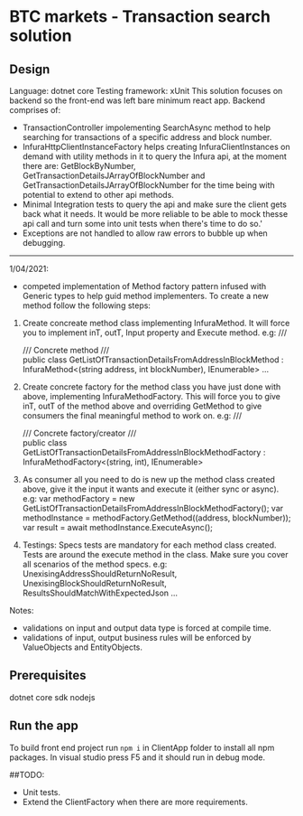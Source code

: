 # BTC markets - Transaction search solution

## Design
Language: dotnet core
Testing framework: xUnit
This solution focuses on backend so the front-end was left bare minimum react app.
Backend comprises of:
- TransactionController impolementing SearchAsync method to help searching for transactions of a specific address and block number.
- InfuraHttpClientInstanceFactory helps creating InfuraClientInstances on demand with utility methods in it to query the Infura api, at the moment there are: GetBlockByNumber, GetTransactionDetailsJArrayOfBlockNumber and GetTransactionDetailsJArrayOfBlockNumber for the time being with potential to extend to other api methods.
- Minimal Integration tests to query the api and make sure the client gets back what it needs. It would be more reliable to be able  to mock thesse api call and turn some into unit tests when there's time to do so.'
- Exceptions are not handled to allow raw errors to bubble up when debugging.


--------------------
1/04/2021:
- competed implementation of Method factory pattern infused with Generic types to help guid method implementers. To create a new method follow the following steps:

1. Create concreate method class implementing InfuraMethod. It will force you to implement inT, outT, Input property and Execute method.
e.g:
    /// <summary>
    /// Concrete method
    /// </summary>
    public class GetListOfTransactionDetailsFromAddressInBlockMethod : InfuraMethod<(string address, int blockNumber), IEnumerable<TransactionDetails>>
    ...

2. Create concrete factory for the method class you have just done with above, implementing InfuraMethodFactory. This will force you to give inT, outT of the method above and overriding GetMethod to give consumers the final meaningful method to work on. 
e.g:
    /// <summary>
    /// Concrete factory/creator
    /// </summary>
    public class GetListOfTransactionDetailsFromAddressInBlockMethodFactory : InfuraMethodFactory<(string, int), IEnumerable<TransactionDetails>>

3. As consumer all you need to do is new up the method class created above, give it the input it wants and execute it (either sync or async).
e.g:
            var methodFactory = new GetListOfTransactionDetailsFromAddressInBlockMethodFactory();
            var methodInstance = methodFactory.GetMethod((address, blockNumber));
            var result = await methodInstance.ExecuteAsync();

4. Testings: Specs tests are mandatory for each method class created. Tests are around the execute method in the class. Make sure you cover all scenarios of the method specs.
e.g: UnexisingAddressShouldReturnNoResult, UnexisingBlockShouldReturnNoResult, ResultsShouldMatchWithExpectedJson ...

Notes:
- validations on input and output data type is forced at compile time.
- validations of input, output business rules will be enforced by ValueObjects and EntityObjects.


## Prerequisites 
dotnet core sdk
nodejs

## Run the app
To build front end project run `npm i` in ClientApp folder to install all npm packages.
In visual studio press F5 and it should run in debug mode.

##TODO:
- Unit tests.
- Extend the ClientFactory when there are more requirements.